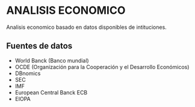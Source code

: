 # ANALISIS ECONOMICO

Analisis economico basado en datos disponibles de intituciones.


## Fuentes de datos

- World Banck (Banco mundial)
- OCDE (Organización para la Cooperación y el Desarrollo Económicos)
- DBnomics
- SEC
- IMF 
- European Central Banck ECB
- EIOPA
